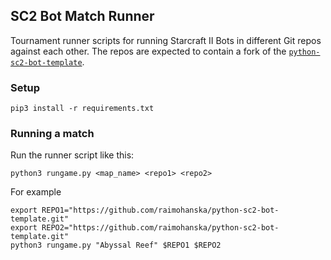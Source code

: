 ## SC2 Bot Match Runner

Tournament runner scripts for running Starcraft II Bots in different Git repos
against each other. The repos are expected to contain a fork of the
[`python-sc2-bot-template`](https://github.com/Dentosal/python-sc2-bot-template).

### Setup

```
pip3 install -r requirements.txt
```

### Running a match

Run the runner script like this:

```
python3 rungame.py <map_name> <repo1> <repo2>
```

For example

```
export REPO1="https://github.com/raimohanska/python-sc2-bot-template.git"
export REPO2="https://github.com/raimohanska/python-sc2-bot-template.git"
python3 rungame.py "Abyssal Reef" $REPO1 $REPO2
```
